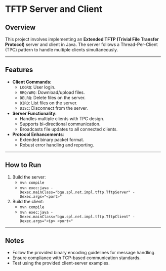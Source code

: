 # TFTP Server and Client

## Overview
This project involves implementing an **Extended TFTP (Trivial File Transfer Protocol)** server and client in Java. The server follows a Thread-Per-Client (TPC) pattern to handle multiple clients simultaneously.

---

## Features
- **Client Commands**:
  - `LOGRQ`: User login.
  - `RRQ/WRQ`: Download/upload files.
  - `DELRQ`: Delete files on the server.
  - `DIRQ`: List files on the server.
  - `DISC`: Disconnect from the server.
- **Server Functionality**:
  - Handles multiple clients with TPC design.
  - Supports bi-directional communication.
  - Broadcasts file updates to all connected clients.
- **Protocol Enhancements**:
  - Extended binary packet format.
  - Robust error handling and reporting.

---

## How to Run
1. Build the server:
   - `mvn compile`
   - `mvn exec:java -Dexec.mainClass="bgu.spl.net.impl.tftp.TftpServer" -Dexec.args="<port>"`
2. Build the client:
   - `mvn compile`
   - `mvn exec:java -Dexec.mainClass="bgu.spl.net.impl.tftp.TftpClient" -Dexec.args="<ip> <port>"`

---

## Notes
- Follow the provided binary encoding guidelines for message handling.
- Ensure compliance with TCP-based communication standards.
- Test using the provided client-server examples.
